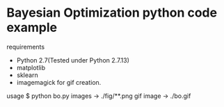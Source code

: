 # Bayesian Optimization python code example

requirements
- Python 2.7(Tested under Python 2.7.13)
- matplotlib
- sklearn
- imagemagick for gif creation.

usage
$ python bo.py
images    -> ./fig/**.png
gif image -> ./bo.gif

